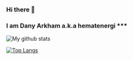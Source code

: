 ### Hi there 👋
### I am Dany Arkham a.k.a hematenergi ***

![My github stats](https://github-readme-stats.vercel.app/api?username=hematenergi&show_icons=true&theme=vue&count_private=true)

[![Top Langs](https://github-readme-stats.vercel.app/api/top-langs/?username=hematenergi)](#)

<!--
**hematenergi/hematenergi** is a ✨ _special_ ✨ repository because its `README.md` (this file) appears on your GitHub profile.

Here are some ideas to get you started:

- 🔭 I’m currently working on ...
- 🌱 I’m currently learning ...
- 👯 I’m looking to collaborate on ...
- 🤔 I’m looking for help with ...
- 💬 Ask me about ...
- 📫 How to reach me: ...
- 😄 Pronouns: ...
- ⚡ Fun fact: ...
-->
